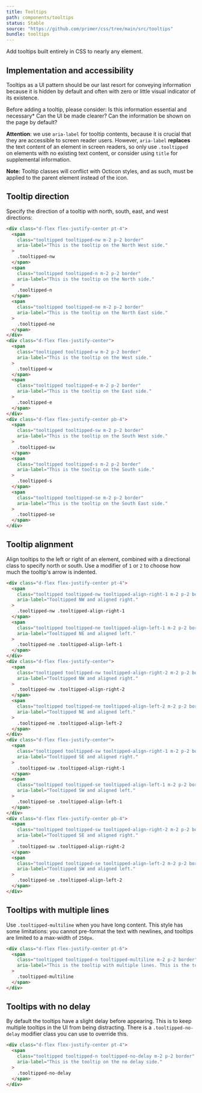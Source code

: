 ```yaml
---
title: Tooltips
path: components/tooltips
status: Stable
source: "https://github.com/primer/css/tree/main/src/tooltips"
bundle: tooltips
---
```


Add tooltips built entirely in CSS to nearly any element.

## Implementation and accessibility

Tooltips as a UI pattern should be our last resort for conveying information because it is hidden by default and often with zero or little visual indicator of its existence.

Before adding a tooltip, please consider: Is this information essential and necessary\* Can the UI be made clearer? Can the information be shown on the page by default?

**Attention**: we use `aria-label` for tooltip contents, because it is crucial that they are accessible to screen reader users. However, `aria-label` **replaces** the text content of an element in screen readers, so only use `.tooltipped` on elements with no existing text content, or consider using `title` for supplemental information.

**Note:** Tooltip classes will conflict with Octicon styles, and as such, must be applied to the parent element instead of the icon.

## Tooltip direction

Specify the direction of a tooltip with north, south, east, and west directions:

```html live
<div class="d-flex flex-justify-center pt-4">
  <span
    class="tooltipped tooltipped-nw m-2 p-2 border"
    aria-label="This is the tooltip on the North West side."
  >
    .tooltipped-nw
  </span>
  <span
    class="tooltipped tooltipped-n m-2 p-2 border"
    aria-label="This is the tooltip on the North side."
  >
    .tooltipped-n
  </span>
  <span
    class="tooltipped tooltipped-ne m-2 p-2 border"
    aria-label="This is the tooltip on the North East side."
  >
    .tooltipped-ne
  </span>
</div>
<div class="d-flex flex-justify-center">
  <span
    class="tooltipped tooltipped-w m-2 p-2 border"
    aria-label="This is the tooltip on the West side."
  >
    .tooltipped-w
  </span>
  <span
    class="tooltipped tooltipped-e m-2 p-2 border"
    aria-label="This is the tooltip on the East side."
  >
    .tooltipped-e
  </span>
</div>
<div class="d-flex flex-justify-center pb-4">
  <span
    class="tooltipped tooltipped-sw m-2 p-2 border"
    aria-label="This is the tooltip on the South West side."
  >
    .tooltipped-sw
  </span>
  <span
    class="tooltipped tooltipped-s m-2 p-2 border"
    aria-label="This is the tooltip on the South side."
  >
    .tooltipped-s
  </span>
  <span
    class="tooltipped tooltipped-se m-2 p-2 border"
    aria-label="This is the tooltip on the South East side."
  >
    .tooltipped-se
  </span>
</div>
```

## Tooltip alignment

Align tooltips to the left or right of an element, combined with a directional class to specify north or south. Use a modifier of `1` or `2` to choose how much the tooltip's arrow is indented.

```html live
<div class="d-flex flex-justify-center pt-4">
  <span
    class="tooltipped tooltipped-nw tooltipped-align-right-1 m-2 p-2 border"
    aria-label="Tooltipped NW and aligned right."
  >
    .tooltipped-nw .tooltipped-align-right-1
  </span>
  <span
    class="tooltipped tooltipped-ne tooltipped-align-left-1 m-2 p-2 border"
    aria-label="Tooltipped NE and aligned left."
  >
    .tooltipped-ne .tooltipped-align-left-1
  </span>
</div>
<div class="d-flex flex-justify-center">
  <span
    class="tooltipped tooltipped-nw tooltipped-align-right-2 m-2 p-2 border"
    aria-label="Tooltipped NW and aligned right."
  >
    .tooltipped-nw .tooltipped-align-right-2
  </span>
  <span
    class="tooltipped tooltipped-ne tooltipped-align-left-2 m-2 p-2 border"
    aria-label="Tooltipped NE and aligned left."
  >
    .tooltipped-ne .tooltipped-align-left-2
  </span>
</div>
<div class="d-flex flex-justify-center">
  <span
    class="tooltipped tooltipped-sw tooltipped-align-right-1 m-2 p-2 border"
    aria-label="Tooltipped SE and aligned right."
  >
    .tooltipped-sw .tooltipped-align-right-1
  </span>
  <span
    class="tooltipped tooltipped-se tooltipped-align-left-1 m-2 p-2 border"
    aria-label="Tooltipped SW and aligned left."
  >
    .tooltipped-se .tooltipped-align-left-1
  </span>
</div>
<div class="d-flex flex-justify-center pb-4">
  <span
    class="tooltipped tooltipped-sw tooltipped-align-right-2 m-2 p-2 border"
    aria-label="Tooltipped SE and aligned right."
  >
    .tooltipped-sw .tooltipped-align-right-2
  </span>
  <span
    class="tooltipped tooltipped-se tooltipped-align-left-2 m-2 p-2 border"
    aria-label="Tooltipped SW and aligned left."
  >
    .tooltipped-se .tooltipped-align-left-2
  </span>
</div>
```

## Tooltips with multiple lines

Use `.tooltipped-multiline` when you have long content. This style has some limitations: you cannot pre-format the text with newlines, and tooltips are limited to a max-width of `250px`.

```html live
<div class="d-flex flex-justify-center pt-6">
  <span
    class="tooltipped tooltipped-n tooltipped-multiline m-2 p-2 border"
    aria-label="This is the tooltip with multiple lines. This is the tooltip with multiple lines."
  >
    .tooltipped-multiline
  </span>
</div>
```

## Tooltips with no delay

By default the tooltips have a slight delay before appearing. This is to keep multiple tooltips in the UI from being distracting. There is a `.tooltipped-no-delay` modifier class you can use to override this.

```html live
<div class="d-flex flex-justify-center pt-4">
  <span
    class="tooltipped tooltipped-n tooltipped-no-delay m-2 p-2 border"
    aria-label="This is the tooltip on the no delay side."
  >
    .tooltipped-no-delay
  </span>
</div>
```
